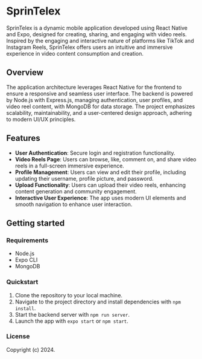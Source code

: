# SprinTelex

SprinTelex is a dynamic mobile application developed using React Native and Expo, designed for creating, sharing, and engaging with video reels. Inspired by the engaging and interactive nature of platforms like TikTok and Instagram Reels, SprinTelex offers users an intuitive and immersive experience in video content consumption and creation.

## Overview

The application architecture leverages React Native for the frontend to ensure a responsive and seamless user interface. The backend is powered by Node.js with Express.js, managing authentication, user profiles, and video reel content, with MongoDB for data storage. The project emphasizes scalability, maintainability, and a user-centered design approach, adhering to modern UI/UX principles.

## Features

- **User Authentication**: Secure login and registration functionality.
- **Video Reels Page**: Users can browse, like, comment on, and share video reels in a full-screen immersive experience.
- **Profile Management**: Users can view and edit their profile, including updating their username, profile picture, and password.
- **Upload Functionality**: Users can upload their video reels, enhancing content generation and community engagement.
- **Interactive User Experience**: The app uses modern UI elements and smooth navigation to enhance user interaction.

## Getting started

### Requirements

- Node.js
- Expo CLI
- MongoDB

### Quickstart

1. Clone the repository to your local machine.
2. Navigate to the project directory and install dependencies with `npm install`.
3. Start the backend server with `npm run server`.
4. Launch the app with `expo start` or `npm start`.

### License

Copyright (c) 2024.